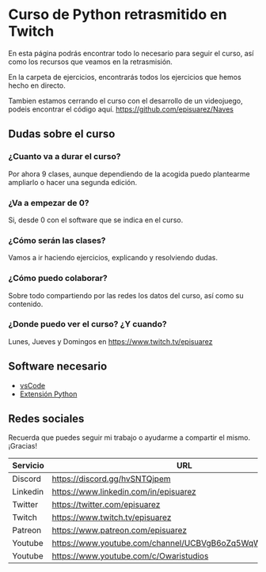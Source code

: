 # Curso de Python retrasmitido en Twitch

En esta página podrás encontrar todo lo necesario para seguir el curso, así como los recursos que veamos en la retrasmisión.

En la carpeta de ejercicios, encontrarás todos los ejercicios que hemos hecho en directo.

Tambien estamos cerrando el curso con el desarrollo de un videojuego, podeis encontrar el código aquí. https://github.com/episuarez/Naves

## Dudas sobre el curso

### ¿Cuanto va a durar el curso?

Por ahora 9 clases, aunque dependiendo de la acogida puedo plantearme ampliarlo o hacer una segunda edición.

### ¿Va a empezar de 0?

Si, desde 0 con el software que se indica en el curso.

### ¿Cómo serán las clases?

Vamos a ir haciendo ejercicios, explicando y resolviendo dudas.

### ¿Cómo puedo colaborar?

Sobre todo compartiendo por las redes los datos del curso, así como su contenido.

### ¿Donde puedo ver el curso? ¿Y cuando?

Lunes, Jueves y Domingos en <https://www.twitch.tv/episuarez>

## Software necesario

* [vsCode](https://code.visualstudio.com/)
* [Extensión Python](https://marketplace.visualstudio.com/items?itemName=ms-python.python)

## Redes sociales

Recuerda que puedes seguir mi trabajo o ayudarme a compartir el mismo. ¡Gracias!

Servicio|URL
--|--
Discord|<https://discord.gg/hvSNTQjpem>
Linkedin|<https://www.linkedin.com/in/episuarez>
Twitter|<https://twitter.com/episuarez>
Twitch|<https://www.twitch.tv/episuarez>
Patreon|<https://www.patreon.com/episuarez>
Youtube|<https://www.youtube.com/channel/UCBVgB6oZq5WqWh1NJSSWGZw>
Youtube|<https://www.youtube.com/c/Owaristudios>
